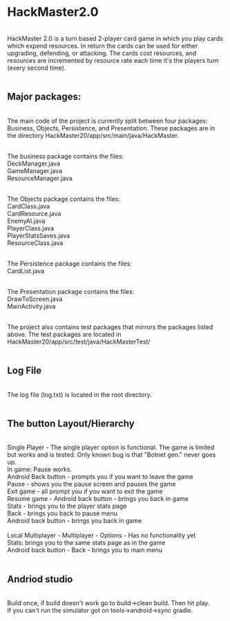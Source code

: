 # HackMaster2.0
<br />
HackMaster 2.0 is a turn based 2-player card game in which you play cards which expend resources. In return the cards can be used for either upgrading, defending, or attacking. The cards cost resources, and resources are incremented by resource rate each time it's the players turn (every second time). <br /><br />

## Major packages:
<br />
The main code of the project is currently split between four packages: Business, Objects, Persistence, and Presentation. These  packages are in the directory HackMaster20/app/src/main/java/HackMaster. <br /> <br /> 

The business package contains the files: <br />
DeckManager.java<br />
GameManager.java<br />
ResourceManager.java<br /><br /> 

The Objects package contains the files: <br /> 
CardClass.java<br /> 
CardResource.java<br /> 
EnemyAI.java<br /> 
PlayerClass.java<br /> 
PlayerStatsSaves.java<br /> 
ResourceClass.java<br /> <br /> 

The Persistence package contains the files:<br /> 
CardList.java<br /><br /> 

The Presentation package contains the files:<br /> 
DrawToScreen.java<br /> 
MainActivity.java<br /> <br /> 
   
  The project also contains test packages that mirrors the packages listed above. The test packages are located in HackMaster20/app/src/test/java/HackMasterTest/ <br /> <br />
## Log File
 <br />
The log file (log.txt) is located in the root directory. <br /> <br />
  
## The button Layout/Hierarchy
 <br />
Single Player - The single player option is functional. The game is limited but works and is tested. Only known bug is that "Botnet gen." never goes up.<br />
  In game: Pause works.<br />
    Android Back button - prompts you if you want to leave the game<br />
    Pause - shows you the pause screen and pauses the game<br />
      Exit game - all prompt you if you want to exit the game<br />
      Resume game - Android back button - brings you back in game<br />
      Stats - brings you to the player stats page<br />
        Back - brings you back to pause menu<br />
        Android back button - brings you back in game<br /><br />
Local Multiplayer - Multiplayer - Options - Has no functionality yet<br />
Stats: brings you to the same stats page as in the game<br />
  Android back button - Back - brings you to main menu<br /><br />

## Andriod studio 
 <br />
Build once, if build doesn't work go to build->clean build. Then hit play.<br /> 
If you can't run the simulator got on tools->android->sync gradle.<br />
